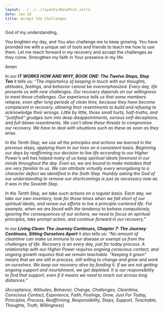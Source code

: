```yaml
---
layout: ../../../layouts/BasePost.astro
date: Jan 10
title: Accept the Challenges
---
```

God of my understanding,

You brighten my day, and You also challenge me to keep growing. You have provided me with a unique set of tools and friends to teach me how to use them. Let me reach forward in my recovery and accept the challenges as they come. Strengthen my faith in Your presence in my life.

Amen

In our ***IT WORKS HOW AND WHY, BOOK ONE: The Twelve Steps, Step Ten*** it tells us: *“The importance of keeping in touch with our thoughts, attitudes, feelings, and behavior cannot be overemphasized. Every day, life presents us with new challenges. Our recovery depends on our willingness to meet those challenges. Our experience tells us that some members relapse, even after long periods of clean time, because they have become complacent in recovery, allowing their resentments to build and refusing to acknowledge their wrongs. Little by little, those small hurts, half-truths, and “justified” grudges turn into deep disappointments, serious self-deceptions, and full-blown resentments. We can’t allow these threats to compromise our recovery. We have to deal with situations such as these as soon as they arise.*

*In the Tenth Step, we use all the principles and actions we learned in the previous steps, applying them to our lives on a consistent basis. Beginning our days by reaffirming our decision to live life according to our Higher Power’s will has helped many of us keep spiritual ideals foremost in our minds throughout the day. Even so, we are bound to make mistakes that are very familiar to us. We can attribute virtually every wrongdoing to a character defect we identified in the Sixth Step. Humbly asking the God of our understanding to remove our shortcomings is just as necessary now as it was in the Seventh Step.*

*In the Tenth Step, we take such actions on a regular basis. Each day, we take our own inventory, look for those times when we fall short of our spiritual ideals, and renew our efforts to live a principle-centered life. For example, when we are faced with the tendency to behave compulsively, ignoring the consequences of our actions, we need to focus on spiritual principles, take prompt action, and continue forward in our recovery.”*

In our ***Living Clean: The Journey Continues, Chapter 7: The Journey Continues, Sitting Ourselves Apart*** it also tells us: *“No amount of cleantime can make us immune to our disease or exempt us from the challenges of life. Recovery is an every day, just for today process. A relationship with our Higher Power requires ongoing conscious contact, and ongoing growth requires that we remain teachable. “Keeping it green” means that we are still in process, still willing to change and grow and work on ourselves. We keep our recovery alive by feeding it. If we are not getting ongoing support and nourishment, we get depleted. It is our responsibility to find that support, even if it means we need to reach out across long distances.”*

*(Acceptance, Attitudes, Behavior, Change, Challenges, Cleantime, Conscious Contact, Experience, Faith, Feelings, Grow, Just For Today, Principles, Process, Reaffirming, Responsibility, Steps, Support, Teachable, Thoughts, Truth, Willingness)*